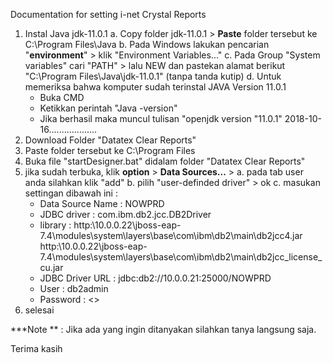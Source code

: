 Documentation for setting i-net Crystal Reports

1. Instal Java jdk-11.0.1
  a. Copy folder jdk-11.0.1 > **Paste** folder tersebut ke C:\Program Files\Java
  b. Pada Windows lakukan pencarian "**environment**" > klik "Environment Variables..."
  c. Pada Group "System variables" cari "PATH" > lalu NEW dan pastekan alamat berikut "C:\Program Files\Java\jdk-11.0.1" (tanpa tanda kutip)
  d. Untuk memeriksa bahwa komputer sudah terinstal JAVA Version 11.0.1
    - Buka CMD
    - Ketikkan perintah "Java -version"
    - Jika berhasil maka muncul tulisan "openjdk version "11.0.1" 2018-10-16...................
2. Download Folder "Datatex Clear Reports"
3. Paste folder tersebut ke C:\Program Files
4. Buka file "startDesigner.bat" didalam folder "Datatex Clear Reports"
5. jika sudah terbuka, klik **option** > **Data Sources...** >
   a. pada tab user anda silahkan klik "add"
   b. pilih "user-definded driver" > ok
   c. masukan settingan dibawah ini :
     - Data Source Name : NOWPRD
     - JDBC driver : com.ibm.db2.jcc.DB2Driver
     - library : http:\\10.0.0.22\jboss-eap-7.4\modules\system\layers\base\com\ibm\db2\main\db2jcc4.jar http:\\10.0.0.22\jboss-eap-7.4\modules\system\layers\base\com\ibm\db2\main\db2jcc_license_cu.jar
     - JDBC Driver URL : jdbc:db2://10.0.0.21:25000/NOWPRD
     - User : db2admin
     - Password : <<Jika sudah sampai step ini silahkan bertanya di group Programmer ITTI>>
6. selesai

***Note ** : Jika ada yang ingin ditanyakan silahkan tanya langsung saja.

Terima kasih
